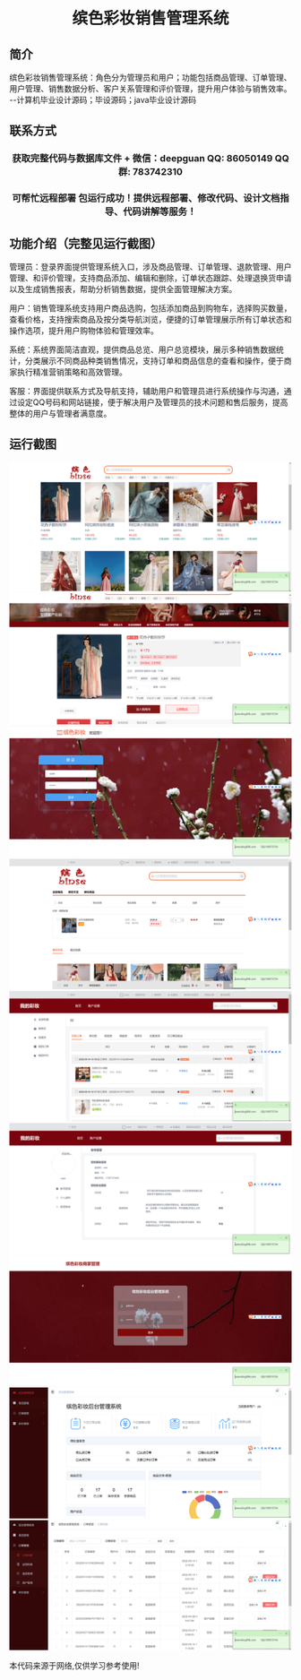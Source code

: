 <p><h1 align="center">缤色彩妆销售管理系统</h1></p>

## 简介
缤色彩妆销售管理系统：角色分为管理员和用户；功能包括商品管理、订单管理、用户管理、销售数据分析、客户关系管理和评价管理，提升用户体验与销售效率。    --计算机毕业设计源码；毕设源码；java毕业设计源码


## 联系方式
<p><h3 align="center">获取完整代码与数据库文件 + 微信：deepguan QQ: 86050149 QQ群: 783742310</h3></p>
<p><h3 align="center">可帮忙远程部署 包运行成功！提供远程部署、修改代码、设计文档指导、代码讲解等服务！</h3></p>

## 功能介绍（完整见运行截图）
管理员：登录界面提供管理系统入口，涉及商品管理、订单管理、退款管理、用户管理、和评价管理，支持商品添加、编辑和删除，订单状态跟踪、处理退换货申请以及生成销售报表，帮助分析销售数据，提供全面管理解决方案。

用户：销售管理系统支持用户商品选购，包括添加商品到购物车，选择购买数量，查看价格，支持搜索商品及按分类导航浏览，便捷的订单管理展示所有订单状态和操作选项，提升用户购物体验和管理效率。

系统：系统界面简洁直观，提供商品总览、用户总览模块，展示多种销售数据统计，分类展示不同商品种类销售情况，支持订单和商品信息的查看和操作，便于商家执行精准营销策略和高效管理。

客服：界面提供联系方式及导航支持，辅助用户和管理员进行系统操作与沟通，通过设定QQ号码和网站链接，便于解决用户及管理员的技术问题和售后服务，提高整体的用户与管理者满意度。


## 运行截图
![](imgs/588112-20231024231623444-353027457.png)
![](imgs/588112-20231024231632331-271007061.png)
![](imgs/588112-20231024231636795-159765233.png)
![](imgs/588112-20231024231640832-577400302.png)
![](imgs/588112-20231024231644938-1466864193.png)
![](imgs/588112-20231024231648509-2125880929.png)
![](imgs/588112-20231024231651795-477808222.png)
![](imgs/588112-20231024231655493-689478737.png)
![](imgs/588112-20231024231659045-765095451.png)

<p>本代码来源于网络,仅供学习参考使用!</p>
